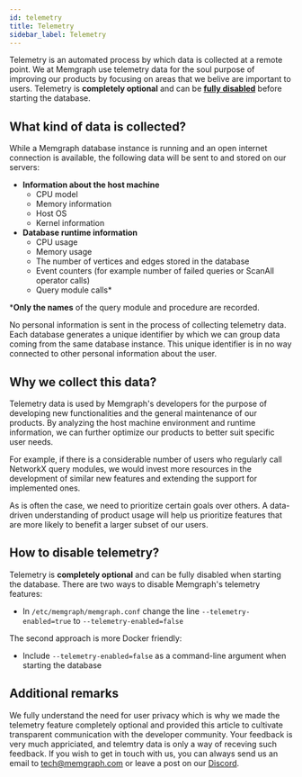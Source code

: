 ```yaml
---
id: telemetry
title: Telemetry
sidebar_label: Telemetry
---
```


Telemetry is an automated process by which data is collected at a remote point. We at Memgraph use telemetry data for the soul purpose of improving our products by focusing on areas that we belive are important to users. Telemetry is **completely optional** and can be **[fully disabled](#how-to-disable-telemetry)** before starting the database.

## What kind of data is collected?

While a Memgraph database instance is running and an open internet connection is available, the following data will be sent to and stored on our servers:
* **Information about the host machine**
    * CPU model
    * Memory information
    * Host OS
    * Kernel information
* **Database runtime information**
    * CPU usage
    * Memory usage
    * The number of vertices and edges stored in the database
    * Event counters (for example number of failed queries or ScanAll operator calls)
    * Query module calls*

\***Only the names** of the query module and procedure are recorded.

No personal information is sent in the process of collecting telemetry data. Each database generates a unique identifier by which we can group data coming from the same database instance. This unique identifier is in no way connected to other personal information about the user.

## Why we collect this data?

Telemetry data is used by Memgraph's developers for the purpose of developing new functionalities and the general maintenance of our products. By analyzing the host machine environment and runtime information, we can further optimize our products to better suit specific user needs.

For example, if there is a considerable number of users who regularly call  NetworkX query modules, we would invest more resources in the development of similar new features and extending the support for implemented ones.

As is often the case, we need to prioritize certain goals over others. A data-driven understanding of product usage will help us prioritize features that are more likely to benefit a larger subset of our users.

## How to disable telemetry?

Telemetry is **completely optional** and can be fully disabled when starting the database. There are two ways to disable Memgraph's telemetry features:
* In `/etc/memgraph/memgraph.conf` change the line `--telemetry-enabled=true` to `--telemetry-enabled=false`

The second approach is more Docker friendly:
* Include `--telemetry-enabled=false` as a command-line argument when starting the database

## Additional remarks

We fully understand the need for user privacy which is why we made the telemetry feature completely optional and provided this article to cultivate transparent communication with the developer community. Your feedback is very much appriciated, and telemtry data is only a way of receving such feedback.
If you wish to get in touch with us, you can always send us an email to [tech@memgraph.com](mailto:tech@memgraph.com) or leave a post on our [Discord](https://www.discord.gg/memgraph).
